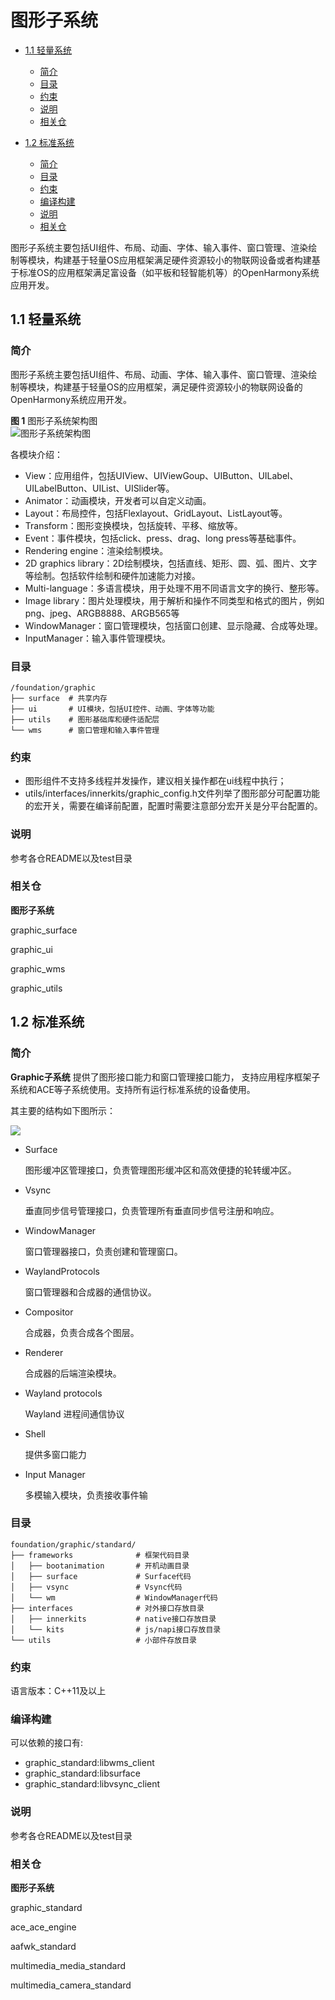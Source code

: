 # 图形子系统<a name="ZH-CN_TOPIC_0000001115588688"></a>

-   [1.1 轻量系统](#section1346303311377)
    -   [简介](#section1165992615384)
    -   [目录](#section141331948134020)
    -   [约束](#section15729113104112)
    -   [说明](#section812962919413)
    -   [相关仓](#section12651205434115)

-   [1.2 标准系统](#section1249610812538)
    -   [简介](#section1374615251510)
    -   [目录](#section16751364713)
    -   [约束](#section126494189715)
    -   [编译构建](#section883114292070)
    -   [说明](#section1351214227564)
    -   [相关仓](#section11578621131119)


图形子系统主要包括UI组件、布局、动画、字体、输入事件、窗口管理、渲染绘制等模块，构建基于轻量OS应用框架满足硬件资源较小的物联网设备或者构建基于标准OS的应用框架满足富设备（如平板和轻智能机等）的OpenHarmony系统应用开发。

## 1.1 轻量系统<a name="section1346303311377"></a>

### 简介<a name="section1165992615384"></a>

图形子系统主要包括UI组件、布局、动画、字体、输入事件、窗口管理、渲染绘制等模块，构建基于轻量OS的应用框架，满足硬件资源较小的物联网设备的OpenHarmony系统应用开发。

**图 1**  图形子系统架构图<a name="fig16488143010409"></a>  
![](figures/图形子系统架构图.png "图形子系统架构图")

各模块介绍：

-   View：应用组件，包括UIView、UIViewGoup、UIButton、UILabel、UILabelButton、UIList、UISlider等。
-   Animator：动画模块，开发者可以自定义动画。
-   Layout：布局控件，包括Flexlayout、GridLayout、ListLayout等。
-   Transform：图形变换模块，包括旋转、平移、缩放等。
-   Event：事件模块，包括click、press、drag、long press等基础事件。
-   Rendering engine：渲染绘制模块。
-   2D graphics library：2D绘制模块，包括直线、矩形、圆、弧、图片、文字等绘制。包括软件绘制和硬件加速能力对接。
-   Multi-language：多语言模块，用于处理不用不同语言文字的换行、整形等。
-   Image library：图片处理模块，用于解析和操作不同类型和格式的图片，例如png、jpeg、ARGB8888、ARGB565等
-   WindowManager：窗口管理模块，包括窗口创建、显示隐藏、合成等处理。
-   InputManager：输入事件管理模块。

### 目录<a name="section141331948134020"></a>

```
/foundation/graphic
├── surface  # 共享内存
├── ui       # UI模块，包括UI控件、动画、字体等功能
├── utils    # 图形基础库和硬件适配层
└── wms      # 窗口管理和输入事件管理
```

### 约束<a name="section15729113104112"></a>

-   图形组件不支持多线程并发操作，建议相关操作都在ui线程中执行；
-   utils/interfaces/innerkits/graphic\_config.h文件列举了图形部分可配置功能的宏开关，需要在编译前配置，配置时需要注意部分宏开关是分平台配置的。

### 说明<a name="section812962919413"></a>

参考各仓README以及test目录

### 相关仓<a name="section12651205434115"></a>

**图形子系统**

graphic\_surface

graphic\_ui

graphic\_wms

graphic\_utils

## 1.2 标准系统<a name="section1249610812538"></a>

### 简介<a name="section1374615251510"></a>

**Graphic子系统**  提供了图形接口能力和窗口管理接口能力， 支持应用程序框架子系统和ACE等子系统使用。支持所有运行标准系统的设备使用。

其主要的结构如下图所示：

![](figures/zh-cn_image_0000001115748590.png)

-   Surface

    图形缓冲区管理接口，负责管理图形缓冲区和高效便捷的轮转缓冲区。

-   Vsync

    垂直同步信号管理接口，负责管理所有垂直同步信号注册和响应。

-   WindowManager

    窗口管理器接口，负责创建和管理窗口。

-   WaylandProtocols

    窗口管理器和合成器的通信协议。

-   Compositor

    合成器，负责合成各个图层。

-   Renderer

    合成器的后端渲染模块。

-   Wayland protocols

    Wayland 进程间通信协议

-   Shell

    提供多窗口能力

-   Input Manager

    多模输入模块，负责接收事件输


### 目录<a name="section16751364713"></a>

```
foundation/graphic/standard/
├── frameworks              # 框架代码目录
│   ├── bootanimation       # 开机动画目录
│   ├── surface             # Surface代码
│   ├── vsync               # Vsync代码
│   └── wm                  # WindowManager代码
├── interfaces              # 对外接口存放目录
│   ├── innerkits           # native接口存放目录
│   └── kits                # js/napi接口存放目录
└── utils                   # 小部件存放目录
```

### 约束<a name="section126494189715"></a>

语言版本：C++11及以上

### 编译构建<a name="section883114292070"></a>

可以依赖的接口有:

-   graphic\_standard:libwms\_client
-   graphic\_standard:libsurface
-   graphic\_standard:libvsync\_client

### 说明<a name="section1351214227564"></a>

参考各仓README以及test目录

### 相关仓<a name="section11578621131119"></a>

**图形子系统**

graphic\_standard

ace\_ace\_engine

aafwk\_standard

multimedia\_media\_standard

multimedia\_camera\_standard

